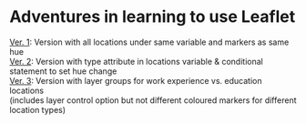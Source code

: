 # Adventures in learning to use Leaflet

[Ver. 1](https://lindsayaldous.github.io/playground/ver1.html): Version with all locations under same variable and markers as same hue  
[Ver. 2](https://lindsayaldous.github.io/playground/ver2.html): Version with type attribute in locations variable & conditional statement to set hue change  
[Ver. 3](https://lindsayaldous.github.io/playground/ver3.html): Version with layer groups for work experience vs. education locations  
(includes layer control option but not different coloured markers for different location types)
